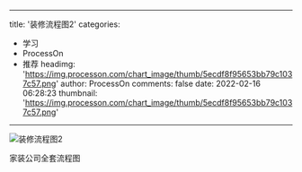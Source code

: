 
---
title: '装修流程图2'
categories: 
 - 学习
 - ProcessOn
 - 推荐
headimg: 'https://img.processon.com/chart_image/thumb/5ecdf8f95653bb79c1037c57.png'
author: ProcessOn
comments: false
date: 2022-02-16 06:28:23
thumbnail: 'https://img.processon.com/chart_image/thumb/5ecdf8f95653bb79c1037c57.png'
---

<div>   
<img class="thumb" alt="装修流程图2" src="https://img.processon.com/chart_image/thumb/5ecdf8f95653bb79c1037c57.png" referrerpolicy="no-referrer">
<p>家装公司全套流程图</p>  
</div>
            